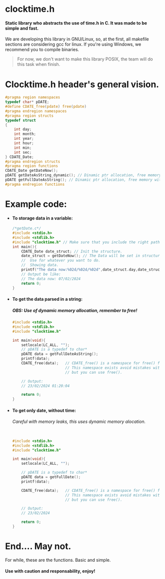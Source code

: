# clocktime.h

<h4>Static library who abstracts the use of time.h in C. It was made to be simple and fast.</h4>
<p>We are developing this library in GNU/Linux, so, at the first, all makefile sections are considering gcc for linux. If you're using Windows, we recommend you to compile binaries.
    
>For now, we don't want to make this library POSIX, the team will do this task when finish.</p>

# Clocktime.h header's general vision.

<p>
    
```c
#pragma region namespaces
typedef char* pDATE;
#define CDATE_free(pdate) free(pdate)
#pragma endregion namespaces
#pragma region structs
typedef struct
{
    int day;
    int month;
    int year;
    int hour;
    int min;
    int sec;
} CDATE_Date;
#pragma endregion structs
#pragma region functions
CDATE_Date getDateNow();
pDATE getDateAsString_dynamic(); // Dinamic ptr allocation, free memory with CDATE_free() or free() function availble in stdlib.h namespace.
pDATE getFullDateAsString(); // Dinamic ptr allocation, free memory with CDATE_free() or free() function availble in stdlib.h namespace.
#pragma endregion functions
```
</p>

<h1>Example code:</h1>
<ul>
<li><h4>To storage data in a variable:</h4>

```c
/*getDate.c*/
#include <stdio.h>
#include <stdlib.h>
#include "clocktime.h" // Make sure that you include the right path
int main(){
    CDATE_Date date_struct; // Init the structure.
    date_struct = getDateNow(); // The Data will be set in structure
    //  Use for whatever you want to do.
    //  Showing data.
    printf("The data now:%02d/%02d/%02d",date_struct.day,date_struct.month,date_struct.year);
    // Output be like:
    // The data now: 07/02/2024
    return 0;
}
```
</li>
<li>
<h4>To get the data parsed in a string:</h4>
<h5>OBS: Use of dynamic memory allocation, remember to free!</h5>
    
```c
#include <stdio.h>
#include <stdlib.h>
#include "clocktime.h"

int main(void){
    setlocale(LC_ALL, "");
    // pDATE is a typedef to char*
    pDATE data = getFullDateAsString();
    printf(data);
    CDATE_free(data);   // CDATE_free() is a namespace for free() from stdlib.h
                        // This namespace exists avoid mistakes with the methods,
                        // but you can use free().

    // Output:
    // 23/02/2024 01:20:04

    return 0;
}
 ```
</li>

<li>
    <h4>To get only date, without time:</h4>
    <h6>Careful with memory leaks, this uses dynamic memory alocation.</h6>
    
```c
    
#include <stdio.h>
#include <stdlib.h>
#include "clocktime.h"

int main(void){
    setlocale(LC_ALL, "");

    // pDATE is a typedef to char*
    pDATE data = getFullDate();
    printf(data);

    CDATE_free(data);   // CDATE_free() is a namespace for free() from stdlib.h
                        // This namespace exists avoid mistakes with the methods,
                        // but you can use free().

    // Output:
    // 23/02/2024

    return 0;
}
```

</li>
</ul>

<h1>End.... May not.</h1>
<p>
    For while, these are the functions. Basic and simple.
</p>

<h4>Use with caution and responsability, enjoy!</h4>

